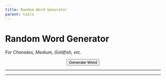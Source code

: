 ```yaml
---
title: Random Word Generator
parent: tools
---
```


# Random Word Generator

*For Charades, Medium, Goldfish, etc.*  

<div class="fs-8" style="text-align: center;">
<button  onclick='generateWord()' class="btn btn-red text-grey-lt-000">Generate Word</button>
</div>

---

<div id="newOutput" style="font-size: xx-large; text-align: center;"></div>

---

<div id="oldOutputs" style="font-size: large; text-align: center;"></div>


<script>
    function rD(i){return i[Math.floor(Math.random()*i.length)];} //draw a random item from a list.

    wordList = ['River', 'Train', 'Beautiful', 'Chip', 'Ant', 'Table', 'Firefighter', 'Hammer', 'Banana', 'Wedding', 'Shakespeare', 'Rodeo', 'Antarctica', 'Melt', 'Fireworks', 'Muscle', 'Heart', 'Ski', 'Cloud', 'Canoe', 'Cough', 'Waffle', 'Horse', 'Lamp', 'Soldier', 'Brush', 'Angel', 'Halloween', 'Voyage', 'Rollercoaster', 'England', 'Ring', 'Chalk', 'Nose', 'Ribbon', 'Tropical', 'Ocean', 'Space', 'Boil', 'Wild', 'Turtle', 'Kitchen', 'Actor', 'Cup', 'Ketchup', 'Playground', 'Hero', 'Strike', 'Mexico', 'Oatmeal', 'Camping', 'Slippers', 'North', 'Peel', 'Tree', 'Bicycle', 'Sticky', 'Short', 'Dolphin', 'Bathtub', 'Chef', 'Bat', 'Doughnut', 'Vacation', 'Mug', 'Fence', 'Canada', 'Crawl', 'Machine', 'Tower', 'Maze', 'Pop', 'Flower', 'Cart', 'Tiny', 'Castle', 'Bear', 'Couch', 'Doctor', 'Glove', 'Coffee', 'July Fourth', 'Ghost', 'Thumb', 'Pyramid', 'Fly', 'Cookie', 'Cabin', 'Hawaii', 'Horn', 'Rock', 'Whisky', 'Eagle', 'Blue', 'owl', 'Refrigerator', 'Teacher', 'Ball', 'Pretzel', 'Airport', 'Brother', 'Sky', 'China', 'Trip', 'Danger', 'Eye', 'Equipment', 'Burger', ]


    //test a more complicated version which includes english and chinese translations.

//{english:'',    pinyin:'',    hanzi:'',    symbol:''}

codenamesWords = [
{english:'Moon',    pinyin:'Yuè',    hanzi:'月',    symbol:''},
{english:'Mountain',    pinyin:'Shān',    hanzi:'山',    symbol:''},
{english:'Fire',    pinyin:'Huǒ',    hanzi:'火',    symbol:''},
{english:'Wood',    pinyin:'Mù',    hanzi:'木',    symbol:''},
{english:'Eye',    pinyin:'Mù',    hanzi:'目',    symbol:''},
{english:'Man',    pinyin:'Rén',    hanzi:'人',    symbol:''},
{english:'Hand',    pinyin:'Shǒu',    hanzi:'手',    symbol:''},
{english:'Mouth',    pinyin:'Kǒu',    hanzi:'口',    symbol:''},
{english:'Knife',    pinyin:'Dāo',    hanzi:'刀',    symbol:''},
{english:'Car',    pinyin:'Chē',    hanzi:'车',    symbol:''},
{english:'Net',    pinyin:'Wǎng',    hanzi:'网',    symbol:''},
{english:'Jade',    pinyin:'Yù',    hanzi:'玉',    symbol:''},
{english:'Soil',    pinyin:'Tǔ',    hanzi:'土',    symbol:''},
{english:'Plum',    pinyin:'Méi',    hanzi:'梅',    symbol:''},
{english:'Board',    pinyin:'Bǎn',    hanzi:'板',    symbol:''},
{english:'Scepter',    pinyin:'Rúyì',    hanzi:'如意',    symbol:''},
{english:'Turtle',    pinyin:'Guī',    hanzi:'龟',    symbol:''},
{english:'Radish',    pinyin:'Luóbo',    hanzi:'萝卜',    symbol:''},
{english:'Egg',    pinyin:'Dàn',    hanzi:'蛋',    symbol:''},
{english:'Chair',    pinyin:'Yǐzi',    hanzi:'椅子',    symbol:''},
{english:'Cellphone',    pinyin:'Shǒujī',    hanzi:'手机',    symbol:''},
{english:'Noon',    pinyin:'Zhōngwǔ',    hanzi:'中午',    symbol:''},
{english:'ENGLISH',    pinyin:'Wàimiàn',    hanzi:'外面',    symbol:''},
{english:'Beer',    pinyin:'Píjiǔ',    hanzi:'啤酒',    symbol:''},
{english:'Weekend',    pinyin:'Zhōumò',    hanzi:'周末',    symbol:''},
{english:'Basketball',    pinyin:'Lánqiú',    hanzi:'篮球',    symbol:''},
{english:'Water',    pinyin:'Shuǐ',    hanzi:'水',    symbol:''},
{english:'Movie',    pinyin:'Diànyǐng',    hanzi:'电影',    symbol:''},
{english:'Today',    pinyin:'Jīntiān',    hanzi:'今天',    symbol:''},
{english:'Money',    pinyin:'Qián',    hanzi:'钱',    symbol:''},
{english:'Photo',    pinyin:'Zhàopiàn',    hanzi:'照片',    symbol:''},
{english:'Cat',    pinyin:'Māo',    hanzi:'猫',    symbol:''},
{english:'Daughter',    pinyin:'Nǚér',    hanzi:'女儿',    symbol:''},
{english:'Son',    pinyin:'Érzi',    hanzi:'儿子',    symbol:''},
{english:'Little Brother',    pinyin:'Dìdi',    hanzi:'弟弟',    symbol:''},
{english:'Little Sister',    pinyin:'Mèimei',    hanzi:'妹妹',    symbol:''},
{english:'United States',    pinyin:'Měiguó',    hanzi:'美国',    symbol:''},
{english:'Fish',    pinyin:'Yú',    hanzi:'鱼',    symbol:''},
{english:'Shrimp',    pinyin:'Xiā',    hanzi:'虾',    symbol:''},
{english:'Beef',    pinyin:'Niúròu',    hanzi:'牛肉',    symbol:''},
{english:'Mutton',    pinyin:'Yángròu',    hanzi:'羊肉',    symbol:''},
{english:'Vowel',    pinyin:'Yuányīn',    hanzi:'元音',    symbol:''},
{english:'First Name',    pinyin:'Míngzi',    hanzi:'名字',    symbol:''},
{english:'China',    pinyin:'Zhōngguó',    hanzi:'中国',    symbol:''},
{english:'Book',    pinyin:'Shū',    hanzi:'书',    symbol:''},
{english:'Dog',    pinyin:'Gǒu',    hanzi:'狗',    symbol:''},
{english:'House',    pinyin:'Fángzi',    hanzi:'房子',    symbol:''},
{english:'Student',    pinyin:'Xuéshēng',    hanzi:'学生',    symbol:''},
{english:'Teacher',    pinyin:'Lǎoshī',    hanzi:'老师',    symbol:''},
{english:'Coffee',    pinyin:'Kāfēi',    hanzi:'咖啡',    symbol:''},
{english:'Father',    pinyin:'Bàba',    hanzi:'爸爸',    symbol:''},
{english:'Mother',    pinyin:'Māma',    hanzi:'妈妈',    symbol:''},
{english:'Big Brother',    pinyin:'Gēge',    hanzi:'哥哥',    symbol:''},
{english:'Big Sister',    pinyin:'Jiějie',    hanzi:'姐姐',    symbol:''},
{english:'Woman',    pinyin:'Nǚ',    hanzi:'女',    symbol:''},
{english:'Peace',    pinyin:'Ān',    hanzi:'安',    symbol:''},
{english:'Fruit',    pinyin:'Guǒ',    hanzi:'果',    symbol:''},
{english:'Field',    pinyin:'Tián',    hanzi:'田',    symbol:''},
{english:'Gold',    pinyin:'Jīn',    hanzi:'金',    symbol:''},
{english:'Silver',    pinyin:'Yín',    hanzi:'银',    symbol:''},
{english:'Lead',    pinyin:'Qiān',    hanzi:'铅',    symbol:''},
{english:'Tin',    pinyin:'Xī',    hanzi:'锡',    symbol:''},
{english:'Copper',    pinyin:'Tóng',    hanzi:'铜',    symbol:''},
{english:'Quicksilver',    pinyin:'Gǒng',    hanzi:'汞',    symbol:''},
{english:'Air',    pinyin:'Kōngqì',    hanzi:'空气',    symbol:''},
{english:'Wind',    pinyin:'Fēng',    hanzi:'风',    symbol:''},
{english:'Snow',    pinyin:'Xuě',    hanzi:'雪',    symbol:''},
{english:'Rain',    pinyin:'Yǔ',    hanzi:'雨',    symbol:''},
{english:'Sled',    pinyin:'Xuěqiāo',    hanzi:'雪橇',    symbol:''},
{english:'Squirrel',    pinyin:'Sōngshǔ',    hanzi:'松鼠',    symbol:''},
{english:'Mouse',    pinyin:'Shǔ',    hanzi:'鼠',    symbol:''},
{english:'Rabbit',    pinyin:'Tùzǐ',    hanzi:'兔子',    symbol:''},
{english:'Corgi',    pinyin:'Kē jī',    hanzi:'柯基',    symbol:''},
{english:'Poodle/VIP',    pinyin:'Guìbīn',    hanzi:'贵宾',    symbol:''},
{english:'ENGLISH',    pinyin:'Yēsū',    hanzi:'耶稣',    symbol:''},
{english:'Confucius',    pinyin:'Kǒngzǐ',    hanzi:'孔子',    symbol:''},
{english:'Jesus',    pinyin:'Lǎohǔ',    hanzi:'老虎',    symbol:''},
{english:'Wang Mang',    pinyin:'Wángmǎng',    hanzi:'王莽',    symbol:''},
{english:'Sun Tzu',    pinyin:'Sūnzi',    hanzi:'孙子',    symbol:''},
{english:'Mulan',    pinyin:'Mùlán',    hanzi:'木兰',    symbol:''},
{english:'Yellow River',    pinyin:'Huánghé',    hanzi:'黄河',    symbol:''},
{english:'Spear',    pinyin:'Máo',    hanzi:'矛',    symbol:''},
{english:'Pharoah',    pinyin:'Fǎlǎo',    hanzi:'法老',    symbol:''},
{english:'Moses',    pinyin:'Móxī',    hanzi:'摩西',    symbol:''},
{english:'Anaconda',    pinyin:'Shuǐ mǎng',    hanzi:'水蟒',    symbol:''},
{english:'Hippo',    pinyin:'Hémǎ',    hanzi:'河马',    symbol:''},
{english:'Ghost',    pinyin:'Guǐ',    hanzi:'鬼',    symbol:''},
{english:'Witch',    pinyin:'Wū',    hanzi:'巫',    symbol:''},
{english:'Broom',    pinyin:'Sàozhǒu',    hanzi:'扫帚',    symbol:''},
{english:'Castle',    pinyin:'Chéngbǎo',    hanzi:'城堡',    symbol:''},
{english:'Beard',    pinyin:'Húzi',    hanzi:'胡子',    symbol:''},
{english:'England',    pinyin:'Yīngguó',    hanzi:'英国',    symbol:''},
{english:'Yi qi (dino)',    pinyin:'Yìqí',    hanzi:'翼奇',    symbol:''},
{english:'Tooth',    pinyin:'Chǐ',    hanzi:'齿',    symbol:''},
{english:'Feather',    pinyin:'Yǔ',    hanzi:'羽',    symbol:''},
{english:'Rice Cake',    pinyin:'Niángāo',    hanzi:'年糕',    symbol:''},
{english:'Lettuce',    pinyin:'Shēngcài',    hanzi:'生菜',    symbol:''},
{english:'Chopsticks',    pinyin:'Kuàizi',    hanzi:'筷子',    symbol:''},
{english:'Steak',    pinyin:'Niú bā',    hanzi:'牛扒',    symbol:''},
{english:'Kebab',    pinyin:'Kǎoròu',    hanzi:'烤肉',    symbol:''},
{english:'String',    pinyin:'Chuàn',    hanzi:'串',    symbol:''},
{english:'Paper',    pinyin:'Zhǐ',    hanzi:'纸',    symbol:''},
{english:'Shallot',    pinyin:'Cōng',    hanzi:'葱',    symbol:''},
{english:'Electricity',    pinyin:'Diàn',    hanzi:'电',    symbol:''},
{english:'Gravity',    pinyin:'Zhòng',    hanzi:'重',    symbol:''},
{english:'Atom',    pinyin:'Yuánzǐ',    hanzi:'原子',    symbol:''},
{english:'Radiation',    pinyin:'Fúshè',    hanzi:'辐射',    symbol:''},
{english:'Acid',    pinyin:'Fúshè',    hanzi:'酸',    symbol:''},
]

    critterWords = [
        //animal-mammal
        {english:"Monkey",    pinyin:"",    hanzi:"",     symbol:"🐒"},
        {english:"Gorilla",    pinyin:"",    hanzi:"",     symbol:"🦍\uFE0F"},
        {english:"Dog",    pinyin:"",    hanzi:"",     symbol:"🐩"},
        {english:"Cat",    pinyin:"",    hanzi:"",     symbol:"🐈"},
        {english:"Tiger",    pinyin:"",    hanzi:"",     symbol:"🐅"},
        {english:"Horse",    pinyin:"",    hanzi:"",     symbol:"🐎"},
        {english:"Unicorn",    pinyin:"",    hanzi:"",     symbol:"🦄"},
        {english:"Deer",    pinyin:"",    hanzi:"",     symbol:"🦌"},
        {english:"Cow",    pinyin:"",    hanzi:"",     symbol:"🐄"},
        {english:"Pig",    pinyin:"",    hanzi:"",     symbol:"🐖"},
        {english:"Goat",    pinyin:"",    hanzi:"",     symbol:"🐐"},
        {english:"Camel",    pinyin:"",    hanzi:"",     symbol:"🐫"},
        {english:"Llama",    pinyin:"",    hanzi:"",     symbol:"🦙"},
        {english:"Giraffe",    pinyin:"",    hanzi:"",     symbol:"🦒"},
        {english:"Elephant",    pinyin:"",    hanzi:"",     symbol:"🐘"},
        {english:"Rhino",    pinyin:"",    hanzi:"",     symbol:"🦏"},
        {english:"Hippo",    pinyin:"",    hanzi:"",     symbol:"🦛"},
        {english:"Rat",    pinyin:"",    hanzi:"",     symbol:"🐀"},
        {english:"Rabbit",    pinyin:"",    hanzi:"",     symbol:"🐇"},
        {english:"Squirrel",    pinyin:"",    hanzi:"",     symbol:"🐿"},
        {english:"Hedgehog",    pinyin:"",    hanzi:"",     symbol:"🦔"},
        {english:"Bat",    pinyin:"",    hanzi:"",     symbol:"🦇"},
        {english:"Sloth",    pinyin:"",    hanzi:"",     symbol:"🦥"},
        {english:"Otter",    pinyin:"",    hanzi:"",     symbol:"🦦"},
        {english:"Skunk",    pinyin:"",    hanzi:"",     symbol:"🦨"},
        {english:"Kangaroo",    pinyin:"",    hanzi:"",     symbol:"🦘"},
        //animal-bird
        {english:"Rooster",    pinyin:"",    hanzi:"",     symbol:"🐓"},
        {english:"Penguin",    pinyin:"",    hanzi:"",     symbol:"🐧"},
        {english:"Duck",    pinyin:"",    hanzi:"",     symbol:"🦆"},
        {english:"Owl",    pinyin:"",    hanzi:"",     symbol:"🦉"},
        {english:"Flamingo",    pinyin:"",    hanzi:"",     symbol:"🦩"},
        {english:"Peacock",    pinyin:"",    hanzi:"",     symbol:"🦚"},
        //animal-amphibian
        {english:"Frog",    pinyin:"",    hanzi:"",     symbol:"🐸"},
        //animal-reptile
        {english:"Alligator",    pinyin:"",    hanzi:"",     symbol:"🐊"},
        {english:"Turtle",    pinyin:"",    hanzi:"",     symbol:"🐢"},
        {english:"Snake",    pinyin:"",    hanzi:"",     symbol:"🐍"},
        {english:"Dragon",    pinyin:"",    hanzi:"",     symbol:"🐉"},
        {english:"T-Rex",    pinyin:"",    hanzi:"",     symbol:"🐉"},
        //animal-marine
        {english:"Dolphin",    pinyin:"",    hanzi:"",     symbol:"🐬"},
        {english:"Fish",    pinyin:"",    hanzi:"",     symbol:"🐟"},
        {english:"Puffer Fish",    pinyin:"",    hanzi:"",     symbol:"🐡"},
        {english:"Shark",    pinyin:"",    hanzi:"",     symbol:"🦈"},
        {english:"Octopus",    pinyin:"",    hanzi:"",     symbol:"🐙"},
        //animal-bug
        {english:"Snail",    pinyin:"",    hanzi:"",     symbol:"🐌"},
        {english:"Butterfly",    pinyin:"",    hanzi:"",     symbol:"🦋"},
        {english:"Bee",    pinyin:"",    hanzi:"",     symbol:"🐝"},
        {english:"Cricket",    pinyin:"",    hanzi:"",     symbol:"🦗"},
        {english:"Spider",    pinyin:"",    hanzi:"",     symbol:"🕷"},
        {english:"Scorpion",    pinyin:"",    hanzi:"",     symbol:"🦂"},
        {english:"Mosquito",    pinyin:"",    hanzi:"",     symbol:"🦟"},
        {english:"Worm",    pinyin:"",    hanzi:"",     symbol:"🪱"},
        {english:"Microbe",    pinyin:"",    hanzi:"",     symbol:"🦠"},
        //food-asian / food-marine
        {english:"Crab",    pinyin:"",    hanzi:"",     symbol:"🦀"},
        {english:"Lobster",    pinyin:"",    hanzi:"",     symbol:"🦞"},
        {english:"Oyster",    pinyin:"",    hanzi:"",     symbol:"🦪"},
    ]

    natureWords = [
        //time
        {english:'Hourglass',    pinyin:'',    hanzi:'',    symbol:'⌛'},
        {english:'Alarm Clock',    pinyin:'',    hanzi:'',    symbol:'⏰'},
        //plants
        {english:"Flower",    pinyin:"",    hanzi:"",     symbol:"🌺"},
        {english:"Tree",    pinyin:"",    hanzi:"",     symbol:"🌲"},
        {english:"Cactus",    pinyin:"",    hanzi:"",     symbol:"🌵\uFE0F"},
        {english:"Leaf",    pinyin:"",    hanzi:"",     symbol:"🍁\uFE0F"},
        //place-map
        {english:"Earth",    pinyin:"",    hanzi:"",     symbol:"🌏"},
        {english:"Map",    pinyin:"",    hanzi:"",     symbol:"🗺"},
        {english:"Compass",    pinyin:"",    hanzi:"",     symbol:"🧭"},
        //place-geographic
        {english:"Mountain",    pinyin:"",    hanzi:"",     symbol:"⛰"},
        {english:"Volcano",    pinyin:"",    hanzi:"",     symbol:"🌋"},
        //sky & weather
        {english:"Moon",    pinyin:"",    hanzi:"",     symbol:"🌙"},
        {english:"Sun",    pinyin:"",    hanzi:"",     symbol:"☀"},
        {english:"Star",    pinyin:"",    hanzi:"",     symbol:"⭐"},
        {english:"Comet",    pinyin:"",    hanzi:"",     symbol:"🌠"},
        {english:"Cloud",    pinyin:"",    hanzi:"",     symbol:"☁"},
        {english:"Snow",    pinyin:"",    hanzi:"",     symbol:"❄"},
        {english:"Lightning",    pinyin:"",    hanzi:"",     symbol:"⚡"},
        {english:"Tornado",    pinyin:"",    hanzi:"",     symbol:"🌪"},
        {english:"Wind",    pinyin:"",    hanzi:"",     symbol:"🌬"},
        {english:"Rainbow",    pinyin:"",    hanzi:"",     symbol:"🌈"},
        {english:"Umbrella",    pinyin:"",    hanzi:"",     symbol:"☂"},
        {english:"Snowman",    pinyin:"",    hanzi:"",     symbol:"☃"},
        {english:"Fire",    pinyin:"",    hanzi:"",     symbol:"🔥"},
        {english:"Water",    pinyin:"",    hanzi:"",     symbol:"💧"},
        {english:"Ocean",    pinyin:"",    hanzi:"",     symbol:"🌊"},
    ]

    foodWords = [
        {english:'Apple',    pinyin:'',    hanzi:'',    symbol:'🍎'},
        {english:'Banana',    pinyin:'',    hanzi:'',    symbol:'🍌'},
        {english:'Coconut',    pinyin:'',    hanzi:'',    symbol:'🥥'},
        {english:'Mushroom',    pinyin:'',    hanzi:'',    symbol:'🍄'},
        {english:'Egg',    pinyin:'',    hanzi:'',    symbol:'🥚'},
        {english:'Cooking',    pinyin:'',    hanzi:'',    symbol:'🍳'},
        {english:'Popcorn',    pinyin:'',    hanzi:'',    symbol:'🍿'},
        {english:'Salt',    pinyin:'',    hanzi:'',    symbol:'🧂'},
        {english:'Beer',    pinyin:'',    hanzi:'',    symbol:'🍺'},
        {english:'Straw',    pinyin:'',    hanzi:'',    symbol:'🥤'},
        {english:'Ice',    pinyin:'',    hanzi:'',    symbol:'🧊'},
        {english:'Chopsticks',    pinyin:'',    hanzi:'',    symbol:'🥢'},
    ];


    personWords = [
        //face-costume
        {english:'Poo',    pinyin:'',    hanzi:'',    symbol:'💩'},
        {english:'Clown',    pinyin:'',    hanzi:'',    symbol:'🤡'},
        {english:'Ghost',    pinyin:'',    hanzi:'',    symbol:'👻'},
        {english:'Robot',    pinyin:'',    hanzi:'',    symbol:'🤖'},
        //hands
        {english:'Nail Polish',    pinyin:'',    hanzi:'',    symbol:'💅'},
        {english:'Selfie',    pinyin:'',    hanzi:'',    symbol:'🤳'},
        //body-parts
        {english:'Bicep',    pinyin:'',    hanzi:'',    symbol:'💪'},
        {english:'Foot',    pinyin:'',    hanzi:'',    symbol:'🦶'},
        {english:'Ear',    pinyin:'',    hanzi:'',    symbol:'👂'},
        {english:'Nose',    pinyin:'',    hanzi:'',    symbol:'👃'},
        {english:'Brain',    pinyin:'',    hanzi:'',    symbol:'🧠'},
        {english:'Heart',    pinyin:'',    hanzi:'',    symbol:'🫀'},
        {english:'Lungs',    pinyin:'',    hanzi:'',    symbol:'🫁'},
        {english:'Tooth',    pinyin:'',    hanzi:'',    symbol:'🦷'},
        {english:'Bone',    pinyin:'',    hanzi:'',    symbol:'🦴'},
        {english:'Eyes',    pinyin:'',    hanzi:'',    symbol:'👀'},
        {english:'Tongue',    pinyin:'',    hanzi:'',    symbol:'👅'},
        //person
        {english:'Baby',    pinyin:'',    hanzi:'',    symbol:'👶'},
        {english:'Beard',    pinyin:'',    hanzi:'',    symbol:'🧔'},
        {english:'Old Person',    pinyin:'',    hanzi:'',    symbol:'🧓'},
        //person-role
        {english:'Doctor',    pinyin:'',    hanzi:'',    symbol:'🧑‍⚕️'},
        {english:'Judge',    pinyin:'',    hanzi:'',    symbol:'🧑‍⚖️'},
        {english:'Farmer',    pinyin:'',    hanzi:'',    symbol:'🧑‍🌾'},
        {english:'Firefighter',    pinyin:'',    hanzi:'',    symbol:'🧑‍🚒'},
        {english:'Police',    pinyin:'',    hanzi:'',    symbol:'👮'},
        {english:'Princess',    pinyin:'',    hanzi:'',    symbol:'👸'},
        {english:'Pregnant',    pinyin:'',    hanzi:'',    symbol:'🤰'},
        //person-fantasy
        {english:'Angel',    pinyin:'',    hanzi:'',    symbol:'👼'},
        {english:'Santa Claus',    pinyin:'',    hanzi:'',    symbol:'🎅'},
        {english:'Superhero',    pinyin:'',    hanzi:'',    symbol:'🦸'},
        {english:'Wizard',    pinyin:'',    hanzi:'',    symbol:'🧙'},
        {english:'Fairy',    pinyin:'',    hanzi:'',    symbol:'🧚'},
        {english:'Vampire',    pinyin:'',    hanzi:'',    symbol:'🧛'},
        {english:'Mermaid',    pinyin:'',    hanzi:'',    symbol:'🧜'},
        {english:'Zombie',    pinyin:'',    hanzi:'',    symbol:'🧟'},
    ];

    artifactWords = [
        //transport-air
        {english:'Airplane',    pinyin:'',    hanzi:'',    symbol:'🛩'},
        {english:'Helicopter',    pinyin:'',    hanzi:'',    symbol:'🚁'},
        {english:'Rocketship',    pinyin:'',    hanzi:'',    symbol:'🚀'},
        {english:'Alien',    pinyin:'',    hanzi:'',    symbol:'🛸'},
        //transport-ground
        {english:'Train',    pinyin:'',    hanzi:'',    symbol:'🚂'},
        {english:'Car',    pinyin:'',    hanzi:'',    symbol:'🚗'},
        {english:'Wheelchair',    pinyin:'',    hanzi:'',    symbol:'🦽'},
        {english:'Scooter',    pinyin:'',    hanzi:'',    symbol:'🛴'},
        {english:'Skateboard',    pinyin:'',    hanzi:'',    symbol:'🛹'},
        //event
        {english:'Christmas Tree',    pinyin:'',    hanzi:'',    symbol:'🎄'},
        {english:'Fireworks',    pinyin:'',    hanzi:'',    symbol:'🎆'},
        //sport / game
        {english:'Yo-Yo',    pinyin:'',    hanzi:'',    symbol:'🪀'},
        {english:'Kite',    pinyin:'',    hanzi:'',    symbol:'🪁'},
        {english:'Billiards/Pool',    pinyin:'',    hanzi:'',    symbol:'🎱'},
        {english:'Video Games',    pinyin:'',    hanzi:'',    symbol:'🕹'},
        //arts & crafts
        {english:'Dice',    pinyin:'',    hanzi:'',    symbol:'🎲'},
        {english:'Chess',    pinyin:'',    hanzi:'',    symbol:'♟'},
        {english:'Acting',    pinyin:'',    hanzi:'',    symbol:'🎭'},
        {english:'Painting',    pinyin:'',    hanzi:'',    symbol:'🎨'},
        //musical-instrument
        {english:'Saxophone',    pinyin:'',    hanzi:'',    symbol:'🎷'},
        {english:'Accordian',    pinyin:'',    hanzi:'',    symbol:'🪗'},
        {english:'Guitar',    pinyin:'',    hanzi:'',    symbol:'🎸'},
        {english:'Piano',    pinyin:'',    hanzi:'',    symbol:'🎹'},
        {english:'Trumpet',    pinyin:'',    hanzi:'',    symbol:'🎺'},
        {english:'Violin',    pinyin:'',    hanzi:'',    symbol:'🎻'},
        {english:'Drum',    pinyin:'',    hanzi:'',    symbol:'🥁'},
        //light & video
        {english:'Television',    pinyin:'',    hanzi:'',    symbol:'📺'},
        {english:'Camera',    pinyin:'',    hanzi:'',    symbol:'📷'},
        {english:'Magnifying Glass',    pinyin:'',    hanzi:'',    symbol:'🔍'},
        {english:'Candle',    pinyin:'',    hanzi:'',    symbol:'🕯'},
        {english:'Lightbulb',    pinyin:'',    hanzi:'',    symbol:'💡'},
        //book-paper
        {english:'Book',    pinyin:'',    hanzi:'',    symbol:'📖'},
        {english:'Newspaper',    pinyin:'',    hanzi:'',    symbol:'📰'},
        //writing / office
        {english:'Pencil',    pinyin:'',    hanzi:'',    symbol:'✏'},
        {english:'Scissors',    pinyin:'',    hanzi:'',    symbol:'✂'},
        {english:'Trash',    pinyin:'',    hanzi:'',    symbol:'🗑'},
        //lock / tool
        {english:'Key',    pinyin:'',    hanzi:'',    symbol:'🗝'},
        {english:'Hammer',    pinyin:'',    hanzi:'',    symbol:'🔨'},
        {english:'Pickax',    pinyin:'',    hanzi:'',    symbol:'⛏'},
        {english:'Gun',    pinyin:'',    hanzi:'',    symbol:'🔫'},
        {english:'Bow and Arrow',    pinyin:'',    hanzi:'',    symbol:'🏹'},
        {english:'Saw',    pinyin:'',    hanzi:'',    symbol:'🪚'},
        {english:'Screwdriver',    pinyin:'',    hanzi:'',    symbol:'🪛'},
        {english:'Magnet',    pinyin:'',    hanzi:'',    symbol:'🧲'},
        //science / medical
        {english:'Telescope',    pinyin:'',    hanzi:'',    symbol:'🔭'},
        {english:'Syringe',    pinyin:'',    hanzi:'',    symbol:'💉'},
        {english:'Stethoscope',    pinyin:'',    hanzi:'',    symbol:'🩺'},
        //household
        {english:'Chair',    pinyin:'',    hanzi:'',    symbol:'🪑'},
        {english:'Toilet',    pinyin:'',    hanzi:'',    symbol:'🚽'},
        {english:'Plunger',    pinyin:'',    hanzi:'',    symbol:'🪠'},
        {english:'Shower',    pinyin:'',    hanzi:'',    symbol:'🚿'},
        {english:'Shave',    pinyin:'',    hanzi:'',    symbol:'🪒'},
        {english:'Broom',    pinyin:'',    hanzi:'',    symbol:'🧹'},
        {english:'Toilet Paper',    pinyin:'',    hanzi:'',    symbol:'🧻'},
        {english:'Soap',    pinyin:'',    hanzi:'',    symbol:'🧼'},
        {english:'Toothbrush',    pinyin:'',    hanzi:'',    symbol:'🪥'},
        {english:'Fire Extinguisher',    pinyin:'',    hanzi:'',    symbol:'🧯'},
        //other-object / flags / symbols
        {english:'Pirate',    pinyin:'',    hanzi:'',    symbol:'🏴‍☠️'},
    ];


    actionWords = [
        //person-activity
        {english:'Haircut',    pinyin:'',    hanzi:'',    symbol:'💇'},
        {english:'Dancing',    pinyin:'',    hanzi:'',    symbol:'💃'},
        {english:'Climbing',    pinyin:'',    hanzi:'',    symbol:'🧗'},
        //person-sport
        {english:'Fencing',    pinyin:'',    hanzi:'',    symbol:'🤺'},
        {english:'Horse Racing',    pinyin:'',    hanzi:'',    symbol:'🏇'},
        {english:'Snowboarding',    pinyin:'',    hanzi:'',    symbol:'🏂'},
        {english:'Golfing',    pinyin:'',    hanzi:'',    symbol:'🏌'},
        {english:'Surfing',    pinyin:'',    hanzi:'',    symbol:'🏄‍'},
        {english:'Rowing',    pinyin:'',    hanzi:'',    symbol:'🛶'},
        {english:'Swimming',    pinyin:'',    hanzi:'',    symbol:'🏊'},
        {english:'Lifting Weights',    pinyin:'',    hanzi:'',    symbol:'🏋'},
        {english:'Bike',    pinyin:'',    hanzi:'',    symbol:'🚴'},
        {english:'Cartwheel',    pinyin:'',    hanzi:'',    symbol:'🤸'},
        {english:'Wrestling',    pinyin:'',    hanzi:'',    symbol:'🤼'},
        {english:'Juggling',    pinyin:'',    hanzi:'',    symbol:'🤹'},
        //person-resting
        {english:'Sleeping',    pinyin:'',    hanzi:'',    symbol:'🛌'},
        //sport
        {english:'Soccer',    pinyin:'',    hanzi:'',    symbol:'⚽'},
        {english:'Baseball',    pinyin:'',    hanzi:'',    symbol:'⚾'},
        {english:'Basketball',    pinyin:'',    hanzi:'',    symbol:'🏀'},
        {english:'American Football',    pinyin:'',    hanzi:'',    symbol:'🏈'},
        {english:'Tennis',    pinyin:'',    hanzi:'',    symbol:'🎾'},
        {english:'Frisbee',    pinyin:'',    hanzi:'',    symbol:'🥏'},
        {english:'Bowling',    pinyin:'',    hanzi:'',    symbol:'🎳'},
        {english:'Ping Pong',    pinyin:'',    hanzi:'',    symbol:'🏓'},
        {english:'Boxing',    pinyin:'',    hanzi:'',    symbol:'🥊'},
        {english:'Kung Fu',    pinyin:'',    hanzi:'',    symbol:'🥋'},
        {english:'Fishing',    pinyin:'',    hanzi:'',    symbol:'🎣'},
    ];




    wordObjectList = [...critterWords,    ...natureWords, ...foodWords, ...artifactWords, ...personWords, ...actionWords,];

    currentWord = {english:"",    hanzi:"Nope",     symbol:"No"}; //Stores entire word object
    previousWord = ""; //Stores entire word object
    wordLog = ""; //Stores only the english portions of the words

    function generateWord(){
        //Move the words around
        previousWord = currentWord;
        wordLog = previousWord.english + "<br>" + wordLog;
        //Choose a random word from the wordlist
        currentWord = rD(wordObjectList);
        //rewrite page content
        document.getElementById("newOutput").innerHTML = currentWord.english + "<br>" + currentWord.hanzi  + "   " + currentWord.symbol ;
        document.getElementById("oldOutputs").innerHTML = wordLog;


    }



</script>
